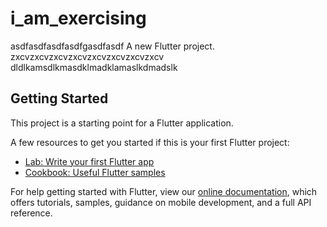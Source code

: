 # i_am_exercising
asdfasdfasdfasdfgasdfasdf
A new Flutter project.
zxcvzxcvzxcvzxcvzxcvzxcvzxcvzxcv
dldlkamsdlkmasdklmadklamaslkdmadslk
## Getting Started

This project is a starting point for a Flutter application.

A few resources to get you started if this is your first Flutter project:

- [Lab: Write your first Flutter app](https://flutter.dev/docs/get-started/codelab)
- [Cookbook: Useful Flutter samples](https://flutter.dev/docs/cookbook)

For help getting started with Flutter, view our
[online documentation](https://flutter.dev/docs), which offers tutorials,
samples, guidance on mobile development, and a full API reference.
